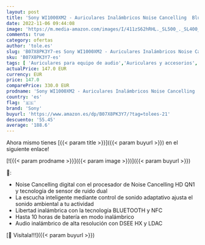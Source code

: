 ```yaml
---
layout: post
title: 'Sony WI1000XM2 - Auriculares Inalámbricos Noise Cancelling  Bluetooth  Sonido Adaptativo  Compatible con Alexa  Soporte Cuello de Silicona  10h Batería  Llamadas Manos Libres   Negro'
date: 2022-11-06 09:44:08
image: 'https://m.media-amazon.com/images/I/411zS62hRHL._SL500_._SL400_.jpg'
comments: true
category: ofertas
author: 'tole.es'
slug: 'B07X8PK3Y7-es Sony WI1000XM2 - Auriculares Inalámbricos Noise Cancelling...'
sku: 'B07X8PK3Y7-es'
tags: [ 'Auriculares para equipo de audio','Auriculares y accesorios','Electrónica','alexa','sony','🇪🇸', ]
actualPrice: 147.0 EUR
currency: EUR
price: 147.0
comparePrice: 330.0 EUR
prodname: 'Sony WI1000XM2 - Auriculares Inalámbricos Noise Cancelling  Bluetooth  Sonido Adaptativo  Compatible con Alexa  Soporte Cuello de Silicona  10h Batería  Llamadas Manos Libres   Negro'
country: 'es'
flag: '🇪🇸'
brand: 'Sony'
buyurl: 'https://www.amazon.es/dp/B07X8PK3Y7/?tag=tolees-21'
descuento: '55.45'
average: '188.6'
---
```


Ahora mismo tienes [{{< param title >}}]({{< param buyurl >}}) en el siguiente enlace!

[![{{< param prodname >}}]({{< param image >}})]({{< param buyurl >}})

🔎:

- Noise Cancelling digital con el procesador de Noise Cancelling HD QN1 y tecnología de sensor de ruido dual
- La escucha inteligente mediante control de sonido adaptativo ajusta el sonido ambiental a tu actividad
- Libertad inalámbrica con la tecnología BLUETOOTH y NFC
- Hasta 10 horas de batería en modo inalámbrico
- Audio inalámbrico de alta resolución con DSEE HX y LDAC

[🛒 Visítala!!!]({{< param buyurl >}})
